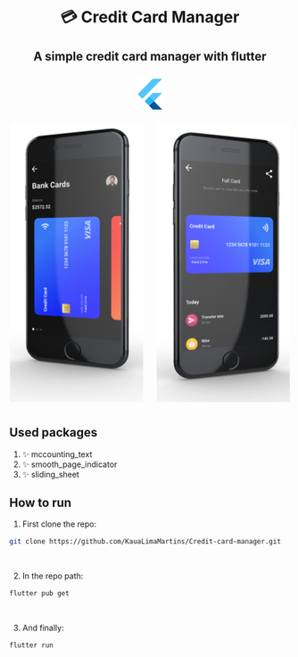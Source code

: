<h1 align="center">
  💳 Credit Card Manager
</h1>

<h2 align="center">
  A simple credit card manager with flutter
  <br />
  <br />
  <img src="./examples/flutter-logo.png" height="60" />
</h2>

<div
  align="center"
>
  <img
    src="./examples/left.png"
    height="500"
    style="margin-right: 20px"
  />
  <img src="./examples/right.png" height="500" />
</div>

<h1></h1>

## Used packages

1. ✨ mccounting_text
2. ✨ smooth_page_indicator
3. ✨ sliding_sheet

## How to run

1. First clone the repo:

```bash
git clone https://github.com/KauaLimaMartins/Credit-card-manager.git
```

<br />

2. In the repo path:

```bash
flutter pub get
```

<br />

3. And finally:

```bash
flutter run
```
